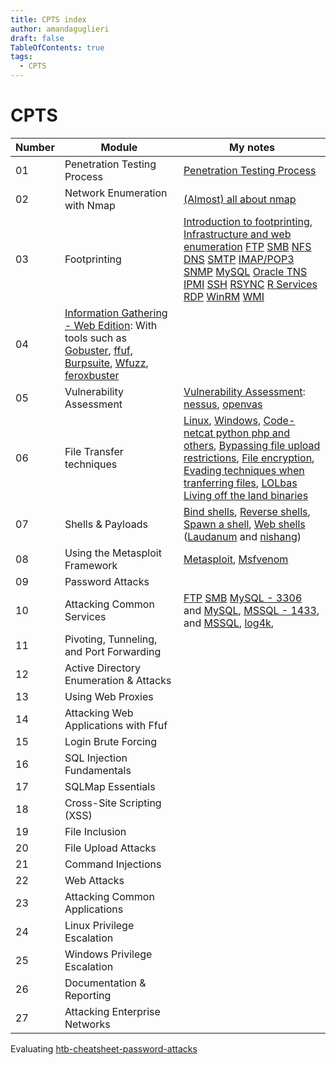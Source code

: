 ```yaml
---
title: CPTS index
author: amandaguglieri
draft: false
TableOfContents: true
tags:
  - CPTS
---
```


# CPTS


| Number  | Module | My notes |
| -- | --- |  --  |
| 01 | Penetration Testing Process | [Penetration Testing Process](penetration-testing-process.md) |
| 02 | Network Enumeration with Nmap | [(Almost) all about nmap](nmap.md)  |
| 03 | Footprinting | [Introduction to footprinting](footprinting.md), [Infrastructure and web enumeration](web-enumeration.md) [FTP](21-ftp.md) [SMB](137-138-139-445-smb.md) [NFS](2049-nfs-network-file-system.md) [DNS](53-dns.md) [SMTP](25-565-587-simple-mail-tranfer-protocol-smtp.md) [IMAP/POP3](110-143-993-995-imap-pop3.md) [SNMP](161-162-snmp.md) [MySQL](3306-mariadb-mysql.md) [Oracle TNS](1521-oracle-transparent-network-substrate.md) [IPMI](623-intelligent-platform-management-interface-ipmi.md) [SSH](22-ssh.md) [RSYNC](873-rsync.md) [R Services](512-513-514-r-services.md) [RDP](3389-rdp.md) [WinRM](5985-5986-winrm-windows-remote-management.md) [WMI](135-windows-management-instrumentation-wmi.md)   |
| 04 | [Information Gathering - Web Edition](web-enumeration.md): With tools such as [Gobuster](gobuster.md), [ffuf](ffuf.md), [Burpsuite](burpsuite.md), [Wfuzz](wfuzz.md), [feroxbuster](feroxbuster.md) |  |
| 05 | Vulnerability Assessment | [Vulnerability Assessment](vulnerability-assessment.md): [nessus](nessus.md), [openvas](openvas.md)  |
| 06 | File Transfer techniques | [Linux](transferring-files-techniques-linux.md), [Windows](transferring-files-techniques-windows.md), [Code- netcat python php and others](transferring-files-techniques-code.md), [Bypassing file upload restrictions](file-upload.md), [File encryption](file-encryption.md), [Evading techniques when tranferring files](transferring-files-evading-detection.md), [LOLbas Living off the land binaries](lolbins-lolbas-gtfobins.md) |  
| 07 | Shells & Payloads | [Bind shells](bind-shells.md), [Reverse shells](reverse-shells.md), [Spawn a shell](spawn-a-shell.md), [Web shells](web-shells.md) ([Laudanum](laudanum.md) and [nishang](nishang.md)) | 
| 08 | Using the Metasploit Framework | [Metasploit](metasploit.md), [Msfvenom](msfvenom.md) |
| 09 | Password Attacks |  |
| 10 | Attacking Common Services | [FTP](21-ftp.md) [SMB](137-138-139-445-smb.md)  [MySQL - 3306](3306-mariadb-mysql.md) and [MySQL](mysql.md), [MSSQL - 1433](1433-mssql.md), and  [MSSQL](mssql.md),  [log4k](log4j.md),   |   
| 11 | Pivoting, Tunneling, and Port Forwarding |  | 
| 12 | Active Directory Enumeration & Attacks  |  |
| 13 | Using Web Proxies |  |
| 14 | Attacking Web Applications with Ffuf |  |
| 15 | Login Brute Forcing |  |
| 16 | SQL Injection Fundamentals |  |
| 17 | SQLMap Essentials |  |
| 18 | Cross-Site Scripting (XSS) |  |
| 19 | File Inclusion |  |
| 20 | File Upload Attacks |  |
| 21 | Command Injections |  |
| 22 | Web Attacks |  |
| 23 | Attacking Common Applications |  |
| 24 | Linux Privilege Escalation |  |
| 25 | Windows Privilege Escalation |  |
| 26 | Documentation & Reporting |  |
| 27 | Attacking Enterprise Networks |  |


Evaluating [htb-cheatsheet-password-attacks](htb-cheatsheet-password-attacks.md)
